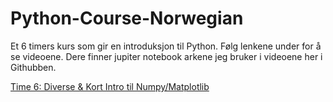 # Python-Course-Norwegian
Et 6 timers kurs som gir en introduksjon til Python. Følg lenkene under for å se videoene. Dere finner jupiter notebook arkene jeg bruker i videoene her i Githubben.

[Time 6: Diverse & Kort Intro til Numpy/Matplotlib](https://ntnu.cloud.panopto.eu/Panopto/Pages/Viewer.aspx?id=af6e87c7-a178-4a1d-b8b6-ac2a01513629)
